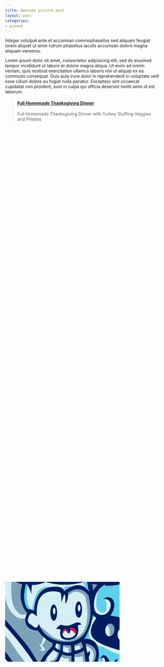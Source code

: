 ```yaml
---
title: Awesome picture post
layout: post
categories:
- pinned
---
```


Integer volutpat ante et accumsan commophasellus sed aliquam feugiat lorem aliquet ut enim rutrum phasellus iaculis accumsan dolore magna aliquam veroeros.

<img id="center_image" src="assets/images/pic05.jpg">

<style>
#center_image{
 position: absolute;
 top: 50%;
 margin: -50px auto 0;
} </style>

Lorem ipsum dolor sit amet, consectetur adipisicing elit, sed do eiusmod tempor incididunt
ut labore et dolore magna aliqua. Ut enim ad minim veniam, quis nostrud exercitation ullamco
laboris nisi ut aliquip ex ea commodo consequat. Duis aute irure dolor in reprehenderit
in voluptate velit esse cillum dolore eu fugiat nulla pariatur. Excepteur sint occaecat
cupidatat non proident, sunt in culpa qui officia deserunt mollit anim id est laborum.

<blockquote class="embedly-card"><h4><a href="https://500px.com/photo/127469533/full-homemade-thanksgiving-dinner-by-brent-hofacker">Full Homemade Thanksgiving Dinner</a></h4><p>Full Homemade Thanksgiving Dinner with Turkey Stuffing Veggies and Potatos</p></blockquote>
<script async src="//cdn.embedly.com/widgets/platform.js" charset="UTF-8"></script>
